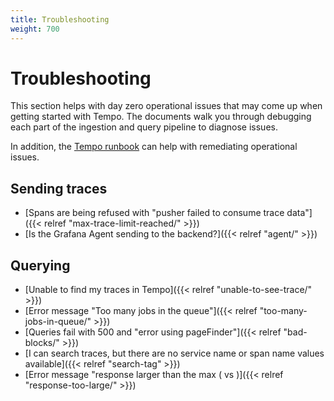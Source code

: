```yaml
---
title: Troubleshooting
weight: 700
---
```


# Troubleshooting

This section helps with day zero operational issues that may come up when getting started with Tempo.
The documents walk you through debugging each part of the ingestion and query pipeline to diagnose issues.

In addition, the [Tempo runbook](https://github.com/grafana/tempo/blob/main/operations/tempo-mixin/runbook.md) can help with remediating operational issues.

## Sending traces

- [Spans are being refused with "pusher failed to consume trace data"]({{< relref "max-trace-limit-reached/" >}})
- [Is the Grafana Agent sending to the backend?]({{< relref "agent/" >}})

## Querying

- [Unable to find my traces in Tempo]({{< relref "unable-to-see-trace/" >}})
- [Error message "Too many jobs in the queue"]({{< relref "too-many-jobs-in-queue/" >}})
- [Queries fail with 500 and "error using pageFinder"]({{< relref "bad-blocks/" >}})
- [I can search traces, but there are no service name or span name values available]({{< relref "search-tag" >}})
- [Error message "response larger than the max (<number> vs <limit>)]({{< relref "response-too-large/" >}})
